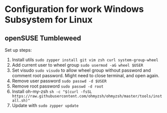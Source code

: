 # Configuration for work Windows Subsystem for Linux
## openSUSE Tumbleweed

Set up steps:

1) Install utils `sudo zypper install git vim zsh curl system-group-wheel`
2) Add current user to wheel group `sudo usermod -aG wheel $USER`
3) Set visudo `sudo visudo` to allow wheel group without password and comment root password. Might need to close terminal, and open again.
4) Remove user password `sudo passwd -d $USER`
5) Remove root password `sudo passwd -d root`
6) Install oh-my-zsh `sh -c "$(curl -fsSL https://raw.githubusercontent.com/ohmyzsh/ohmyzsh/master/tools/install.sh)"`
7) Update with `sudo zypper update`
